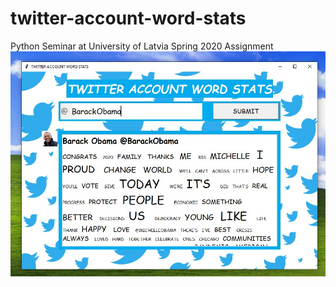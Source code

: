 # twitter-account-word-stats

Python Seminar at University of Latvia Spring 2020 Assignment
![Demo](demo.jpg)
